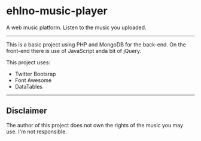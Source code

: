 ehlno-music-player
==================

A web music platform. Listen to the music you uploaded.

---

This is a basic project using PHP and MongoDB for the back-end. On the
front-end there is use of JavaScript anda bit of jQuery.

This project uses:

+ Twitter Bootsrap
+ Font Awesome
+ DataTables

---

Disclaimer
----------

The author of this project does not own the rights of the music you may use.
I'm not responsible.
